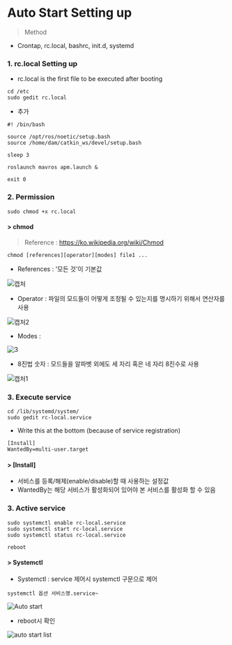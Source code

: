 Auto Start Setting up
===

> Method
+ Crontap, rc.local, bashrc, init.d, systemd

### 1. rc.local Setting up
+ rc.local is the first file to be executed after booting
```
cd /etc
sudo gedit rc.local
```
- 추가
```
#! /bin/bash

source /opt/ros/noetic/setup.bash
source /home/dam/catkin_ws/devel/setup.bash

sleep 3

roslaunch mavros apm.launch &

exit 0
```

### 2. Permission
```
sudo chmod +x rc.local
```
#### > chmod
> Reference : https://ko.wikipedia.org/wiki/Chmod
```
chmod [references][operator][modes] file1 ...
```

- References : '모든 것'이 기본값

![캡처](https://user-images.githubusercontent.com/108650199/178147482-da96fa68-3cbf-4eaa-a126-bfb56634b9e3.PNG)

- Operator : 파일의 모드들이 어떻게 조정될 수 있는지를 명시하기 위해서 연산자를 사용

![캡처2](https://user-images.githubusercontent.com/108650199/178147485-366d15b5-c7a8-4635-9ccf-1c89b79804c1.PNG)

- Modes :

![3](https://user-images.githubusercontent.com/108650199/178147486-21499caf-3633-4640-98bf-ddad7fb1536f.PNG)

- 8진법 숫자 : 모드들을 알파벳 외에도 세 자리 혹은 네 자리 8진수로 사용

![캡처1](https://user-images.githubusercontent.com/108650199/178147488-d5285118-96c5-4ba0-aba9-4d0bd7ca2b8c.PNG)



### 3. Execute service 
```
cd /lib/systemd/system/
sudo gedit rc-local.service
```
+ Write this at the bottom (because of service registration)
```
[Install]
WantedBy=multi-user.target
```

#### > [Install]
- 서비스를 등록/해제(enable/disable)할 때 사용하는 설정값
- WantedBy는 해당 서비스가 활성화되어 있어야 본 서비스를 활성화 할 수 있음

### 3. Active service
```
sudo systemctl enable rc-local.service
sudo systemctl start rc-local.service
sudo systemctl status rc-local.service

reboot
```

#### > Systemctl
- Systemctl : service 제어시 systemctl 구문으로 제어
```
systemctl 옵션 서비스명.service~
```

![Auto start](https://user-images.githubusercontent.com/108650199/177737731-3958843b-456c-4ce2-8467-fdb59a9e2cf3.png)

- reboot시 확인

![auto start list](https://user-images.githubusercontent.com/108650199/178170598-097ecde3-97fa-4d10-8e2f-c7dd0cb4ca0e.png)
